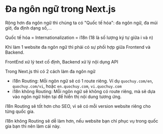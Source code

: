 # Đa ngôn ngữ trong Next.js

Rộng hơn đa ngôn ngữ thì chúng ta có "Quốc tế hóa": đa ngôn ngữ, đa múi giờ, đa định dạng số,...

Quốc tế hóa = Internationalization = i18n (18 là số lượng ký tự giữa i và n)

Khi làm 1 website đa ngôn ngữ thì phải có sự phối hợp giữa Frontend và Backend.

FrontEnd xử lý text cố định, Backend xử lý nội dụng API

Trong Next.js thì có 2 cách làm đa ngôn ngữ

- i18n Routing: Mỗi ngôn ngữ sẽ có 1 route riêng. Ví dụ `quochuy.com/en`, `quochuy.com/vi`, hoặc `en.quochuy.com`, `vi.quochuy.com`
- i18n không Routing: Mỗi ngôn ngữ sẽ không có route riêng, mà sẽ dựa vào ngôn ngữ hiện tại để hiển thị nội dung tương ứng.

i18n Routing sẽ tốt hơn cho SEO, vì sẽ có mỗi version website riêng cho từng quốc gia.

i18n không Routing sẽ dễ làm hơn, nếu website bạn chỉ phục vụ trong quốc gia bạn thì nên làm cái này.

